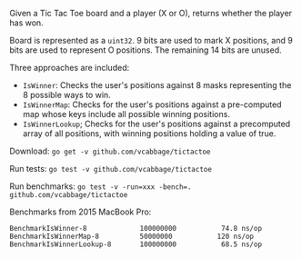 Given a Tic Tac Toe board and a player (X or O), returns whether the player has won.

Board is represented as a `uint32`. 9 bits are used to mark X positions,
and 9 bits are used to represent O positions. The remaining 14 bits are unused.

Three approaches are included:

* `IsWinner`: Checks the user's positions against 8 masks representing the 8 possible ways to win.
* `IsWinnerMap`: Checks for the user's positions against a pre-computed map whose keys include all possible winning positions.
* `IsWinnerLookup`; Checks for the user's positions against a precomputed array of all positions, with winning positions holding a value of true.

Download: `go get -v github.com/vcabbage/tictactoe`

Run tests: `go test -v github.com/vcabbage/tictactoe`

Run benchmarks: `go test -v -run=xxx -bench=. github.com/vcabbage/tictactoe`

Benchmarks from 2015 MacBook Pro:
```
BenchmarkIsWinner-8         	100000000	        74.8 ns/op
BenchmarkIsWinnerMap-8      	50000000	       120 ns/op
BenchmarkIsWinnerLookup-8   	100000000	        68.5 ns/op
```